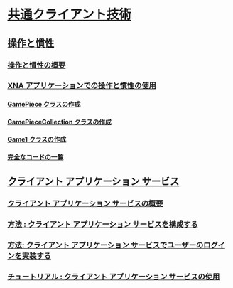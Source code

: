 # [共通クライアント技術](index.md)
## [操作と慣性](manipulations-and-inertia.md)
### [操作と慣性の概要](manipulations-and-inertia-overview.md)
### [XNA アプリケーションでの操作と慣性の使用](use-manipulations-and-inertia-in-an-xna-application.md)
#### [GamePiece クラスの作成](creating-the-gamepiece-class.md)
#### [GamePieceCollection クラスの作成](creating-the-gamepiececollection-class.md)
#### [Game1 クラスの作成](creating-the-game1-class.md)
#### [完全なコードの一覧](full-code-listings.md)
## [クライアント アプリケーション サービス](client-application-services.md)
### [クライアント アプリケーション サービスの概要](client-application-services-overview.md)
### [方法 : クライアント アプリケーション サービスを構成する](how-to-configure-client-application-services.md)
### [方法: クライアント アプリケーション サービスでユーザーのログインを実装する](how-to-implement-user-login-with-client-application-services.md)
### [チュートリアル : クライアント アプリケーション サービスの使用](walkthrough-using-client-application-services.md)
